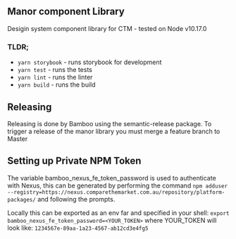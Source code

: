## Manor component Library
Desigin system component library for CTM - tested on Node v10.17.0

### TLDR;
- `yarn storybook` - runs storybook for development
- `yarn test` - runs the tests
- `yarn lint` - runs the linter
- `yarn build` - runs the build

## Releasing
Releasing is done by Bamboo using the semantic-release package. To trigger a release of the manor library you must merge a feature branch to Master

## Setting up  Private NPM Token
The variable bamboo_nexus_fe_token_password is used to authenticate with Nexus, this can be generated by performing the command `npm adduser --registry=https://nexus.comparethemarket.com.au/repository/platform-packages/` and following the prompts.

Locally this can be exported as an env far and specified in your shell: `export bamboo_nexus_fe_token_password=<YOUR_TOKEN>` where YOUR_TOKEN will look like: `1234567e-89aa-1a23-4567-ab12cd3e4fg5`
